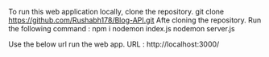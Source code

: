 To run this web application locally, clone the repository.
git clone https://github.com/Rushabh178/Blog-API.git
Afte cloning the repository.
Run the following command :
npm i
nodemon index.js
nodemon server.js

Use the below url run the web app.
URL : http://localhost:3000/ 
